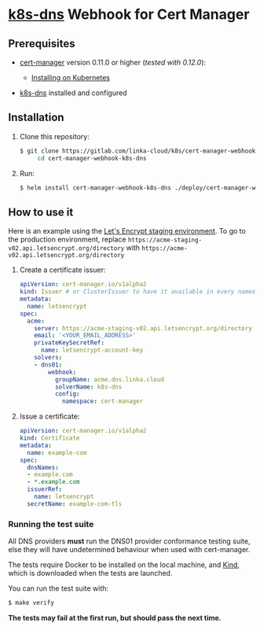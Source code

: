 # [k8s-dns](gitlab.com/linka-cloud/k8s/dns) Webhook for Cert Manager

## Prerequisites

* [cert-manager](https://github.com/jetstack/cert-manager) version 0.11.0 or higher (*tested with 0.12.0*):
    - [Installing on Kubernetes](https://cert-manager.io/docs/installation/kubernetes/#installing-with-helm)
    
* [k8s-dns](https://gitlab.com/linka-cloud/k8s/dns) installed and configured

## Installation
1. Clone this repository:
   ```bash
   $ git clone https://gitlab.com/linka-cloud/k8s/cert-manager-webhook-k8s-dns.git && \
        cd cert-manager-webhook-k8s-dns
   ```
2. Run:
    ```bash
    $ helm install cert-manager-webhook-k8s-dns ./deploy/cert-manager-webhook-k8s-dns
    ```

## How to use it

Here is an example using the [Let's Encrypt staging environment](https://letsencrypt.org/docs/staging-environment/).
To go to the production environment, replace `https://acme-staging-v02.api.letsencrypt.org/directory` with
`https://acme-v02.api.letsencrypt.org/directory`

1. Create a certificate issuer:

    ```yaml
    apiVersion: cert-manager.io/v1alpha2
    kind: Issuer # or ClusterIssuer to have it available in every namespaces
    metadata:
      name: letsencrypt
    spec:
      acme:
        server: https://acme-staging-v02.api.letsencrypt.org/directory
        email: '<YOUR_EMAIL_ADDRESS>'
        privateKeySecretRef:
          name: letsencrypt-account-key
        solvers:
        - dns01:
            webhook:
              groupName: acme.dns.linka.cloud
              solverName: k8s-dns
              config:
                namespace: cert-manager
    ```

2. Issue a certificate:
    
    ```yaml
    apiVersion: cert-manager.io/v1alpha2
    kind: Certificate
    metadata:
      name: example-com
    spec:
      dnsNames:
      - example.com
      - *.example.com
      issuerRef:
        name: letsencrypt
      secretName: example-com-tls
    ```

### Running the test suite

All DNS providers **must** run the DNS01 provider conformance testing suite,
else they will have undetermined behaviour when used with cert-manager.

The tests require Docker to be installed on the local machine, and 
[Kind](https://kind.sigs.k8s.io/docs/user/quick-start/), which is
downloaded when the tests are launched.

You can run the test suite with:

```bash
$ make verify
```

**The tests may fail at the first run, but should pass the next time.**
